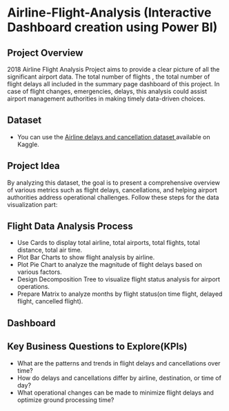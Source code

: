 # Airline-Flight-Analysis (Interactive Dashboard creation using Power BI)

## Project Overview
2018 Airline Flight Analysis Project aims to provide a clear picture of all the significant airport data. The total number of flights , the total number of flight delays all included in the summary page dashboard of this project. In case of flight changes, emergencies, delays, this analysis could assist airport management authorities in making timely data-driven choices.

## Dataset
- You can use the <a href="https://www.kaggle.com/datasets/yuanyuwendymu/airline-delay-and-cancellation-data-2009-2018"> Airline delays and cancellation dataset </a> available on Kaggle. 

## Project Idea 
By analyzing this dataset, the goal is to present a comprehensive overview of various metrics such as flight delays, cancellations, and helping airport authorities address operational challenges. Follow these steps for the data visualization part:

## Flight Data Analysis Process
- Use Cards to display total airline, total airports, total flights, total distance, total air time.
- Plot Bar Charts to show flight analysis by airline.
- Plot Pie Chart to analyze the magnitude of flight delays based on various factors.
- Design Decomposition Tree to visualize flight status analysis for airport operations.
- Prepare Matrix to analyze months by flight status(on time flight, delayed flight, cancelled flight).

## Dashboard


## Key Business Questions to Explore(KPIs)
- What are the patterns and trends in flight delays and cancellations over time?
- How do delays and cancellations differ by airline, destination, or time of day?
- What operational changes can be made to minimize flight delays and optimize ground processing time?
